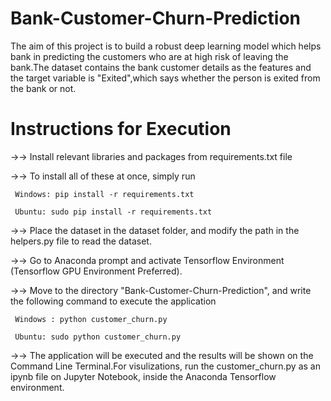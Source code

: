 # Bank-Customer-Churn-Prediction

The aim of this project is to build a robust deep learning model which helps bank in predicting the customers who are at high risk of leaving the bank.The dataset contains the bank customer details as the features and the target variable is "Exited",which says whether the person is exited from the bank or not.

# Instructions for Execution
->-> Install relevant libraries and packages from requirements.txt file

->-> To install all of these at once, simply run

     Windows: pip install -r requirements.txt

     Ubuntu: sudo pip install -r requirements.txt
->-> Place the dataset in the dataset folder, and modify the path in the helpers.py file to read the dataset.

->-> Go to Anaconda prompt and activate Tensorflow Environment (Tensorflow GPU Environment Preferred).

->-> Move to the directory "Bank-Customer-Churn-Prediction", and write the following command to execute the application

     Windows : python customer_churn.py

     Ubuntu: sudo python customer_churn.py
->-> The application will be executed and the results will be shown on the Command Line Terminal.For visulizations, run the customer_churn.py as an ipynb file on Jupyter Notebook, inside the Anaconda Tensorflow environment.
